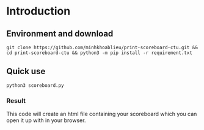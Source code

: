 # Introduction

## Environment and download

```shell
git clone https://github.com/minhkhoablieu/print-scoreboard-ctu.git && cd print-scoreboard-ctu && python3 -m pip install -r requirement.txt
```
## Quick use

```shell
python3 scoreboard.py
```
### Result 
This code will create an html file containing your scoreboard which you can open it up with in your browser.
